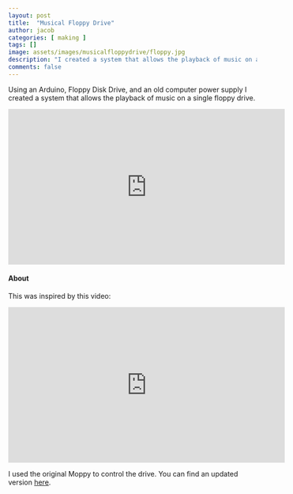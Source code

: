 ```yaml
---
layout: post
title:  "Musical Floppy Drive"
author: jacob
categories: [ making ]
tags: []
image: assets/images/musicalfloppydrive/floppy.jpg
description: "I created a system that allows the playback of music on a single floppy drive."
comments: false
---
```


Using an Arduino, Floppy Disk Drive, and an old computer power supply I created a system that allows the playback of music on a single floppy drive.

<iframe width="560" height="315" src="https://www.youtube.com/embed/ulEEgduwYjE" frameborder="0" allow="accelerometer; autoplay; encrypted-media; gyroscope; picture-in-picture" allowfullscreen></iframe>

#### About
This was inspired by this video:

<iframe width="560" height="315" src="https://www.youtube.com/embed/DxlXT0z_HNE" frameborder="0" allow="accelerometer; autoplay; encrypted-media; gyroscope; picture-in-picture" allowfullscreen></iframe>

I used the original Moppy to control the drive. You can find an updated version [here](https://github.com/SammyIAm/Moppy2).